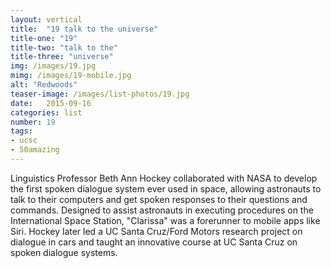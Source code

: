 ```yaml
---
layout: vertical
title:  "19 talk to the universe"
title-one: "19"
title-two: "talk to the"
title-three: "universe"
img: /images/19.jpg
mimg: /images/19-mobile.jpg
alt: "Redwoods"
teaser-image: /images/list-photos/19.jpg
date:   2015-09-16
categories: list
number: 19
tags:
- ucsc
- 50amazing
---
```

Linguistics Professor Beth Ann Hockey collaborated with NASA to develop the first spoken dialogue system ever used in space, allowing astronauts to talk to their computers and get spoken responses to their questions and commands. Designed to assist astronauts in executing procedures on the International Space Station, "Clarissa" was a forerunner to mobile apps like Siri. Hockey later led a UC Santa Cruz/Ford Motors research project on dialogue in cars and taught an innovative course at UC Santa Cruz on spoken dialogue systems. 